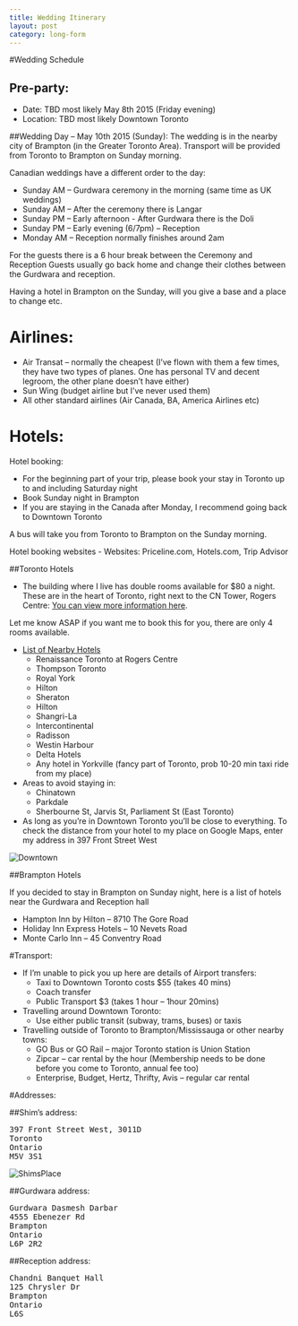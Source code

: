 ```yaml
---
title: Wedding Itinerary
layout: post
category: long-form
---
```


#Wedding Schedule

## Pre-party:
* Date: TBD most likely May 8th 2015 (Friday evening)
* Location: TBD most likely Downtown Toronto


##Wedding Day – May 10th 2015 (Sunday):
The wedding is in the nearby city of Brampton (in the Greater Toronto Area).  Transport will be provided from Toronto to Brampton on Sunday morning.

Canadian weddings have a different order to the day:

* Sunday AM – Gurdwara ceremony in the morning (same time as UK weddings)
* Sunday AM – After the ceremony there is Langar
* Sunday PM – Early afternoon - After Gurdwara there is the Doli
* Sunday PM – Early evening (6/7pm) – Reception
* Monday AM – Reception normally finishes around 2am

For the guests there is a 6 hour break between the Ceremony and Reception 
Guests usually go back home and change their clothes between the Gurdwara and reception.

Having a hotel in Brampton on the Sunday, will you give a base and a place to change etc.



# Airlines:

* Air Transat – normally the cheapest (I’ve flown with them a few times, they have two types of planes. One has personal TV and decent legroom, the other plane doesn’t have either)
* Sun Wing (budget airline but I’ve never used them)
* All other standard airlines (Air Canada, BA, America Airlines etc)

# Hotels:
Hotel booking:

* For the beginning part of your trip, please book your stay in Toronto up to and including Saturday night
* Book Sunday night in Brampton
* If you are staying in the Canada after Monday, I recommend going back to Downtown Toronto

A bus will take you from Toronto to Brampton on the Sunday morning.

Hotel booking websites - Websites: Priceline.com, Hotels.com, Trip Advisor


##Toronto Hotels
* The building where I live has double rooms available for $80 a night. These are in the heart of Toronto, right next to the CN Tower, Rogers Centre: [You can view more information here](http://clubvista.ca/facilities/GS_A_Matrix_Guest_Suite-1).



Let me know ASAP if you want me to book this for you, there are only 4 rooms available.

* [List of Nearby Hotels](https://www.google.ca/maps/search/hotels+toronto/@43.6486854,-79.3876799,15z)  
  * Renaissance Toronto at Rogers Centre
  * Thompson Toronto
  * Royal York
  * Hilton
  * Sheraton
  * Hilton
  * Shangri-La
  * Intercontinental
  * Radisson
  * Westin Harbour
  * Delta Hotels
  * Any hotel in Yorkville (fancy part of Toronto, prob 10-20 min taxi ride from my place)
* Areas to avoid staying in:
  * Chinatown 
  * Parkdale
  * Sherbourne St, Jarvis St, Parliament St (East Toronto)
* As long as you’re in Downtown Toronto you’ll be close to everything. To check the distance from your hotel to my place on Google Maps, enter my address in 397 Front Street West

![Downtown]({{site.url}}/images/downtownmap.png)

##Brampton Hotels

If you decided to stay in Brampton on Sunday night, here is a list of hotels near the Gurdwara and Reception hall

  * Hampton Inn by Hilton – 8710 The Gore Road
  * Holiday Inn Express Hotels – 10 Nevets Road
  * Monte Carlo Inn – 45 Conventry Road

#Transport:

* If I’m unable to pick you up here are details of Airport transfers:
  * Taxi to Downtown Toronto costs $55 (takes 40 mins)
  * Coach transfer 
  * Public Transport $3 (takes 1 hour – 1hour 20mins)
* Travelling around Downtown Toronto:
  * Use either public transit (subway, trams, buses) or taxis
* Travelling outside of Toronto to Brampton/Mississauga or other nearby towns:
  * GO Bus or GO Rail – major Toronto station is Union Station
  * Zipcar – car rental by the hour (Membership needs to be done before you come to Toronto, annual fee too)
  * Enterprise, Budget, Hertz, Thrifty, Avis – regular car rental


#Addresses:

##Shim’s address:
<pre>
397 Front Street West, 3011D
Toronto
Ontario
M5V 3S1
</pre>
![ShimsPlace]({{site.url}}/images/397.png)

##Gurdwara address:
<pre>
Gurdwara Dasmesh Darbar
4555 Ebenezer Rd
Brampton
Ontario
L6P 2R2
</pre>

##Reception address:
<pre>
Chandni Banquet Hall
125 Chrysler Dr
Brampton
Ontario
L6S
</pre>